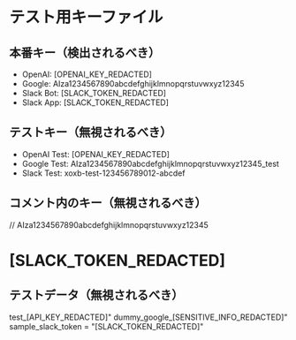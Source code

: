 # テスト用キーファイル

## 本番キー（検出されるべき）
- OpenAI: [OPENAI_KEY_REDACTED]
- Google: AIza1234567890abcdefghijklmnopqrstuvwxyz12345
- Slack Bot: [SLACK_TOKEN_REDACTED]
- Slack App: [SLACK_TOKEN_REDACTED]

## テストキー（無視されるべき）
- OpenAI Test: [OPENAI_KEY_REDACTED]
- Google Test: AIza1234567890abcdefghijklmnopqrstuvwxyz12345_test
- Slack Test: xoxb-test-123456789012-abcdef

## コメント内のキー（無視されるべき）
<!-- [OPENAI_KEY_REDACTED] -->
// AIza1234567890abcdefghijklmnopqrstuvwxyz12345
# [SLACK_TOKEN_REDACTED]

## テストデータ（無視されるべき）
test_[API_KEY_REDACTED]"
dummy_google_[SENSITIVE_INFO_REDACTED]"
sample_slack_token = "[SLACK_TOKEN_REDACTED]" 